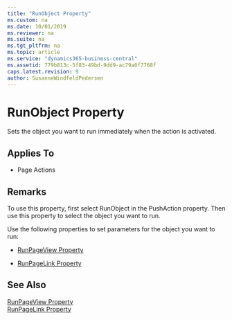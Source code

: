 ```yaml
---
title: "RunObject Property"
ms.custom: na
ms.date: 10/01/2019
ms.reviewer: na
ms.suite: na
ms.tgt_pltfrm: na
ms.topic: article
ms.service: "dynamics365-business-central"
ms.assetid: 779b813c-5f83-49bd-9dd9-ac79a0f7768f
caps.latest.revision: 9
author: SusanneWindfeldPedersen
---
```


 

# RunObject Property
Sets the object you want to run immediately when the action is activated.  
  
## Applies To  
  
-   Page Actions  
  
## Remarks  
 To use this property, first select RunObject in the PushAction property. Then use this property to select the object you want to run.  
  
 Use the following properties to set parameters for the object you want to run:  
  
-   [RunPageView Property](devenv-runpageview-property.md)  
  
-   [RunPageLink Property](devenv-runpagelink-property.md)  
  
## See Also  
 [RunPageView Property](devenv-runpageview-property.md)   
 [RunPageLink Property](devenv-runpagelink-property.md)